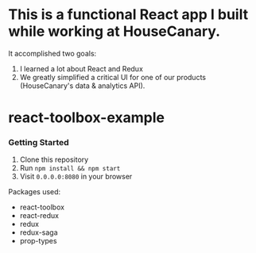 # This is a functional React app I built while working at HouseCanary.

It accomplished two goals:

  1. I learned a lot about React and Redux
  2. We greatly simplified a critical UI for one of our products (HouseCanary's data & analytics API).


# react-toolbox-example

### Getting Started
1. Clone this repository
2. Run `npm install && npm start`
3. Visit `0.0.0.0:8080` in your browser

Packages used:
* react-toolbox
* react-redux
* redux
* redux-saga
* prop-types

